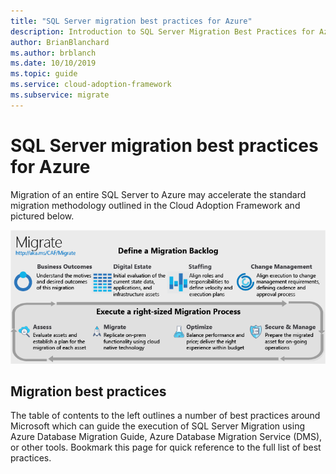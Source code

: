 ```yaml
---
title: "SQL Server migration best practices for Azure"
description: Introduction to SQL Server Migration Best Practices for Azure
author: BrianBlanchard
ms.author: brblanch
ms.date: 10/10/2019
ms.topic: guide
ms.service: cloud-adoption-framework
ms.subservice: migrate
---
```


# SQL Server migration best practices for Azure

Migration of an entire SQL Server to Azure may accelerate the standard migration methodology outlined in the Cloud Adoption Framework and pictured below.

![Cloud Adoption Framework migration model](../../_images/operational-transformation-migrate.png)

## Migration best practices

The table of contents to the left outlines a number of best practices around Microsoft which can guide the execution of SQL Server Migration using Azure Database Migration Guide, Azure Database Migration Service (DMS), or other tools. Bookmark this page for quick reference to the full list of best practices.

